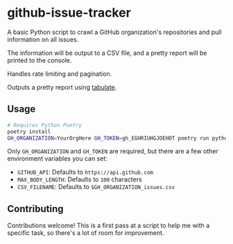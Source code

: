 # github-issue-tracker

A basic Python script to crawl a GitHub organization's repositories and pull information on all issues.

The information will be output to a CSV file, and a pretty report will be printed to the console.

Handles rate limiting and pagination.

Outputs a pretty report using [tabulate](https://pypi.org/project/tabulate/).

## Usage

```sh
# Requires Python Poetry
poetry install
GH_ORGANIZATION=YourOrgHere GH_TOKEN=gh_EGHRIUHGJOEHOT poetry run python github_issue_tracker/main.py
```

Only `GH_ORGANIZATION` and `GH_TOKEN` are required, but there are a few other environment variables you can set:

- `GITHUB_API`: Defaults to `https://api.github.com`
- `MAX_BODY_LENGTH`: Defaults to `100` characters
- `CSV_FILENAME`: Defaults to `$GH_ORGANIZATION_issues.csv`

## Contributing

Contributions welcome! This is a first pass at a script to help me with a specific task, so there's a lot of room for improvement.
